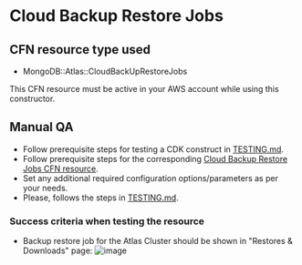 # Cloud Backup Restore Jobs


## CFN resource type used
- MongoDB::Atlas::CloudBackUpRestoreJobs

This CFN resource must be active in your AWS account while using this constructor.


## Manual QA
- Follow prerequisite steps for testing a CDK construct in [TESTING.md](../../../TESTING.md).
- Follow prerequisite steps for the corresponding [Cloud Backup Restore Jobs CFN resource](../../../../cfn-resources/cloud-backup-restore-jobs/test/README.md).
- Set any additional required configuration options/parameters as per your needs.
- Please, follows the steps in [TESTING.md](../../../TESTING.md).


### Success criteria when testing the resource
- Backup restore job for the Atlas Cluster should be shown in "Restores & Downloads" page:
![image](https://user-images.githubusercontent.com/5663078/227225795-0f1b6650-95fe-40ca-942d-99902b747aa2.png)